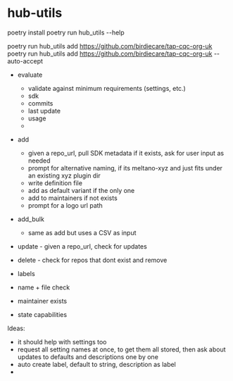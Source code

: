# hub-utils

poetry install
poetry run hub_utils --help

poetry run hub_utils add https://github.com/birdiecare/tap-cqc-org-uk
poetry run hub_utils add https://github.com/birdiecare/tap-cqc-org-uk --auto-accept

- evaluate
    - validate against minimum requirements (settings, etc.)
    - sdk
    - commits
    - last update
    - usage
    - 
- add
  - given a repo_url, pull SDK metadata if it exists, ask for user input as needed
  - prompt for alternative naming, if its meltano-xyz and just fits under an existing xyz plugin dir
  - write definition file
  - add as default variant if the only one
  - add to maintainers if not exists
  - prompt for a logo url path
- add_bulk
  - same as add but uses a CSV as input
- update - given a repo_url, check for updates
- delete - check for repos that dont exist and remove

- labels
- name + file check
- maintainer exists
- state capabilities


Ideas:
- it should help with settings too
- request all setting names at once, to get them all stored, then ask about updates to defaults and descriptions one by one
- auto create label, default to string, description as label
- 